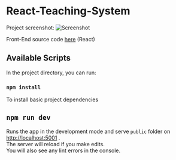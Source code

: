# React-Teaching-System

Project screenshot:
![Screenshot](https://raw.githubusercontent.com/AliReza99/webproj-client/main/screenshots/sc1.png)

Front-End source code [here](https://github.com/AliReza99/webproj-client) (React)

## Available Scripts

In the project directory, you can run:

### `npm install`

To install basic project dependencies

## `npm run dev`

Runs the app in the development mode and serve `public` folder on [http://localhost:5001](http://localhost:5001) .\
The server will reload if you make edits.\
You will also see any lint errors in the console.
